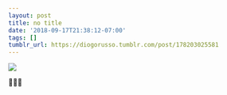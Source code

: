 ```yaml
---
layout: post
title: no title
date: '2018-09-17T21:38:12-07:00'
tags: []
tumblr_url: https://diogorusso.tumblr.com/post/178203025581
---
```

 ![]({{site.baseurl}}/tumblr_files/tumblr_pf8i7owH6x1qammdvo1_1280.jpg)  

👘💄💋
